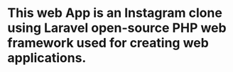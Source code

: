 #  This web App is an Instagram clone using Laravel open-source PHP web framework used for creating web applications.
